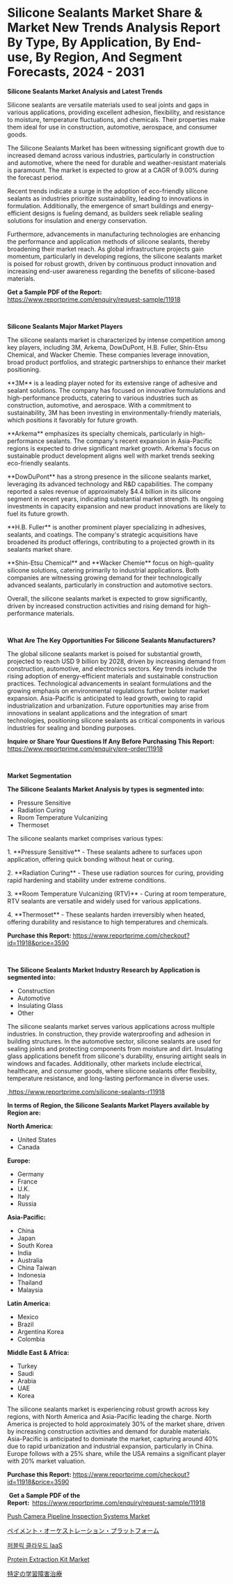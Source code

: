 <p><h1>Silicone Sealants Market Share & Market New Trends Analysis Report By Type, By Application, By End-use, By Region, And Segment Forecasts, 2024 - 2031</h1></p><p><strong>Silicone Sealants Market Analysis and Latest Trends</strong></p>
<p><p>Silicone sealants are versatile materials used to seal joints and gaps in various applications, providing excellent adhesion, flexibility, and resistance to moisture, temperature fluctuations, and chemicals. Their properties make them ideal for use in construction, automotive, aerospace, and consumer goods. </p><p>The Silicone Sealants Market has been witnessing significant growth due to increased demand across various industries, particularly in construction and automotive, where the need for durable and weather-resistant materials is paramount. The market is expected to grow at a CAGR of 9.00% during the forecast period. </p><p>Recent trends indicate a surge in the adoption of eco-friendly silicone sealants as industries prioritize sustainability, leading to innovations in formulation. Additionally, the emergence of smart buildings and energy-efficient designs is fueling demand, as builders seek reliable sealing solutions for insulation and energy conservation. </p><p>Furthermore, advancements in manufacturing technologies are enhancing the performance and application methods of silicone sealants, thereby broadening their market reach. As global infrastructure projects gain momentum, particularly in developing regions, the silicone sealants market is poised for robust growth, driven by continuous product innovation and increasing end-user awareness regarding the benefits of silicone-based materials.</p></p>
<p><strong>Get a Sample PDF of the Report:&nbsp;</strong> <a href="https://www.reportprime.com/enquiry/request-sample/11918">https://www.reportprime.com/enquiry/request-sample/11918</a></p>
<p>&nbsp;</p>
<p><strong>Silicone Sealants Major Market Players</strong></p>
<p><p>The silicone sealants market is characterized by intense competition among key players, including 3M, Arkema, DowDuPont, H.B. Fuller, Shin-Etsu Chemical, and Wacker Chemie. These companies leverage innovation, broad product portfolios, and strategic partnerships to enhance their market positioning.</p><p>**3M** is a leading player noted for its extensive range of adhesive and sealant solutions. The company has focused on innovative formulations and high-performance products, catering to various industries such as construction, automotive, and aerospace. With a commitment to sustainability, 3M has been investing in environmentally-friendly materials, which positions it favorably for future growth.</p><p>**Arkema** emphasizes its specialty chemicals, particularly in high-performance sealants. The company's recent expansion in Asia-Pacific regions is expected to drive significant market growth. Arkema's focus on sustainable product development aligns well with market trends seeking eco-friendly sealants.</p><p>**DowDuPont** has a strong presence in the silicone sealants market, leveraging its advanced technology and R&D capabilities. The company reported a sales revenue of approximately $4.4 billion in its silicone segment in recent years, indicating substantial market strength. Its ongoing investments in capacity expansion and new product innovations are likely to fuel its future growth.</p><p>**H.B. Fuller** is another prominent player specializing in adhesives, sealants, and coatings. The company's strategic acquisitions have broadened its product offerings, contributing to a projected growth in its sealants market share.</p><p>**Shin-Etsu Chemical** and **Wacker Chemie** focus on high-quality silicone solutions, catering primarily to industrial applications. Both companies are witnessing growing demand for their technologically advanced sealants, particularly in construction and automotive sectors.</p><p>Overall, the silicone sealants market is expected to grow significantly, driven by increased construction activities and rising demand for high-performance materials.</p></p>
<p>&nbsp;</p>
<p><strong>What Are The Key Opportunities For Silicone Sealants Manufacturers?</strong></p>
<p><p>The global silicone sealants market is poised for substantial growth, projected to reach USD 9 billion by 2028, driven by increasing demand from construction, automotive, and electronics sectors. Key trends include the rising adoption of energy-efficient materials and sustainable construction practices. Technological advancements in sealant formulations and the growing emphasis on environmental regulations further bolster market expansion. Asia-Pacific is anticipated to lead growth, owing to rapid industrialization and urbanization. Future opportunities may arise from innovations in sealant applications and the integration of smart technologies, positioning silicone sealants as critical components in various industries for sealing and bonding purposes.</p></p>
<p><strong>Inquire or Share Your Questions If Any Before Purchasing This Report:</strong> <a href="https://www.reportprime.com/enquiry/pre-order/11918">https://www.reportprime.com/enquiry/pre-order/11918</a></p>
<p>&nbsp;</p>
<p><strong>Market Segmentation</strong></p>
<p><strong>The Silicone Sealants Market Analysis by types is segmented into:</strong></p>
<p><ul><li>Pressure Sensitive</li><li>Radiation Curing</li><li>Room Temperature Vulcanizing</li><li>Thermoset</li></ul></p>
<p><p>The silicone sealants market comprises various types: </p><p>1. **Pressure Sensitive** - These sealants adhere to surfaces upon application, offering quick bonding without heat or curing.</p><p>2. **Radiation Curing** - These use radiation sources for curing, providing rapid hardening and stability under extreme conditions.</p><p>3. **Room Temperature Vulcanizing (RTV)** - Curing at room temperature, RTV sealants are versatile and widely used for various applications.</p><p>4. **Thermoset** - These sealants harden irreversibly when heated, offering durability and resistance to high temperatures and chemicals.</p></p>
<p><strong>Purchase this Report:&nbsp;</strong><a href="https://www.reportprime.com/checkout?id=11918&price=3590">https://www.reportprime.com/checkout?id=11918&price=3590</a></p>
<p>&nbsp;</p>
<p><strong>The Silicone Sealants Market Industry Research by Application is segmented into:</strong></p>
<p><ul><li>Construction</li><li>Automotive</li><li>Insulating Glass</li><li>Other</li></ul></p>
<p><p>The silicone sealants market serves various applications across multiple industries. In construction, they provide waterproofing and adhesion in building structures. In the automotive sector, silicone sealants are used for sealing joints and protecting components from moisture and dirt. Insulating glass applications benefit from silicone's durability, ensuring airtight seals in windows and facades. Additionally, other markets include electrical, healthcare, and consumer goods, where silicone sealants offer flexibility, temperature resistance, and long-lasting performance in diverse uses.</p></p>
<p><a href="https://www.reportprime.com/silicone-sealants-r11918">&nbsp;https://www.reportprime.com/silicone-sealants-r11918</a></p>
<p><strong>In terms of Region, the Silicone Sealants Market Players available by Region are:</strong></p>
<p>
    <p> <strong> North America: </strong>
        <ul>
            <li>United States</li>
            <li>Canada</li>
        </ul>
        </p> 
    <p> <strong> Europe: </strong>
        <ul>
            <li>Germany</li>
            <li>France</li>
            <li>U.K.</li>
            <li>Italy</li>
            <li>Russia</li>
        </ul>
        </p> 
    <p> <strong> Asia-Pacific: </strong>
        <ul>
            <li>China</li>
            <li>Japan</li>
            <li>South Korea</li>
            <li>India</li>
            <li>Australia</li>
            <li>China Taiwan</li>
            <li>Indonesia</li>
            <li>Thailand</li>
            <li>Malaysia</li>
        </ul>
        </p> 
    <p> <strong> Latin America: </strong>
        <ul>
            <li>Mexico</li>
            <li>Brazil</li>
            <li>Argentina Korea</li>
            <li>Colombia</li>
        </ul>
        </p> 
    <p> <strong> Middle East & Africa: </strong>
        <ul>
            <li>Turkey</li>
            <li>Saudi</li>
            <li>Arabia</li>
            <li>UAE</li>
            <li>Korea</li>
        </ul>
    </p>
    </p>
<p><p>The silicone sealants market is experiencing robust growth across key regions, with North America and Asia-Pacific leading the charge. North America is projected to hold approximately 30% of the market share, driven by increasing construction activities and demand for durable materials. Asia-Pacific is anticipated to dominate the market, capturing around 40% due to rapid urbanization and industrial expansion, particularly in China. Europe follows with a 25% share, while the USA remains a significant player with 20% market valuation.</p></p>
<p><strong>Purchase this Report: </strong><a href="https://www.reportprime.com/checkout?id=11918&price=3590">https://www.reportprime.com/checkout?id=11918&price=3590</a></p>
<p>&nbsp;<strong>Get a Sample PDF of the Report:&nbsp;&nbsp;</strong><a href="https://www.reportprime.com/enquiry/request-sample/11918">https://www.reportprime.com/enquiry/request-sample/11918</a></p>
<p><strong></strong></p>
<p><p><a href="https://issuu.com/reportprime-2/docs/push-camera-pipeline-inspection-sys_877091eb725ba0">Push Camera Pipeline Inspection Systems Market</a></p><p><a href="https://medium.com/@mk4cronn/%E6%AC%A1%E3%81%AE%E6%96%87%E3%82%92%E6%97%A5%E6%9C%AC%E8%AA%9E%E3%81%AB%E7%BF%BB%E8%A8%B3%E3%81%97%E3%81%A6%E3%81%8F%E3%81%A0%E3%81%95%E3%81%84-%E8%A3%BD%E5%93%81%E3%82%BF%E3%82%A4%E3%83%97-%E3%82%A2%E3%83%97%E3%83%AA%E3%82%B1%E3%83%BC%E3%82%B7%E3%83%A7%E3%83%B3-%E5%9C%B0%E5%9F%9F%E5%88%A5%E3%81%AE%E3%82%B0%E3%83%AD%E3%83%BC%E3%83%90%E3%83%AB%E3%83%9A%E3%82%A4%E3%83%A1%E3%83%B3%E3%83%88%E3%82%AA%E3%83%BC%E3%82%B1%E3%82%B9%E3%83%88%E3%83%AC%E3%83%BC%E3%82%B7%E3%83%A7%E3%83%B3%E3%83%97%E3%83%A9%E3%83%83%E3%83%88%E3%83%95%E3%82%A9%E3%83%BC%E3%83%A0%E3%81%AE%E5%B8%82%E5%A0%B4%E8%A6%8F%E6%A8%A1%E3%81%8A%E3%82%88%E3%81%B3%E3%82%B7%E3%82%A7%E3%82%A2%E5%88%86%E6%9E%90-%E4%BA%88%E6%B8%AC-2024%E5%B9%B4-2031%E5%B9%B4-d162d1730f89">ペイメント・オーケストレーション・プラットフォーム</a></p><p><a href="https://medium.com/@rudyswaniafgwski56664/%EC%84%B1%EC%9E%A5-%EC%9E%A0%EC%9E%AC%EB%A0%A5-%EC%97%B4%EA%B8%B0-2024%EB%85%84%EB%B6%80%ED%84%B0-2031%EB%85%84%EA%B9%8C%EC%A7%80%EC%9D%98-%EA%B3%B5%EA%B3%B5-%ED%81%B4%EB%9D%BC%EC%9A%B0%EB%93%9C-iaas-%EC%8B%9C%EC%9E%A5-%EC%A0%84%EB%9E%B5-%EB%B6%84%EC%84%9D-%EC%98%88%EC%B8%A1-681fc461a1e4">퍼블릭 클라우드 IaaS</a></p><p><a href="https://medium.com/@nettieboyle39/navigating-the-protein-extraction-kit-market-expert-analysis-and-market-forecast-for-period-from-4e1ffe4bc8e8">Protein Extraction Kit Market</a></p><p><a href="https://medium.com/@mk4cronn/%E7%89%B9%E5%AE%9A%E5%AD%A6%E7%BF%92%E9%9A%9C%E5%AE%B3%E6%B2%BB%E7%99%82%E5%B8%82%E5%A0%B4%E3%81%AE%E8%A6%8F%E6%A8%A1-%E3%82%BF%E3%82%A4%E3%83%97%E5%88%A5-%E5%88%BA%E6%BF%80%E8%96%AC-%E3%81%9D%E3%81%AE%E4%BB%96%E3%81%AE%E8%96%AC-%E8%A3%BD%E5%93%81%E5%88%A5-%E7%97%85%E9%99%A2-%E3%82%AF%E3%83%AA%E3%83%8B%E3%83%83%E3%82%AF-%E3%81%9D%E3%81%AE%E4%BB%96-%E5%85%A8%E7%90%83%E7%94%A3%E6%A5%AD%E5%88%86%E6%9E%90-%E3%82%B7%E3%82%A7%E3%82%A2-%E6%88%90%E9%95%B7-%E3%83%88%E3%83%AC%E3%83%B3%E3%83%89-2024%E5%B9%B4%E3%81%8B%E3%82%892031%E5%B9%B4%E3%81%BE%E3%81%A7%E3%81%AE%E4%BA%88%E6%B8%AC-7271e6c44922">特定の学習障害治療</a></p></p>